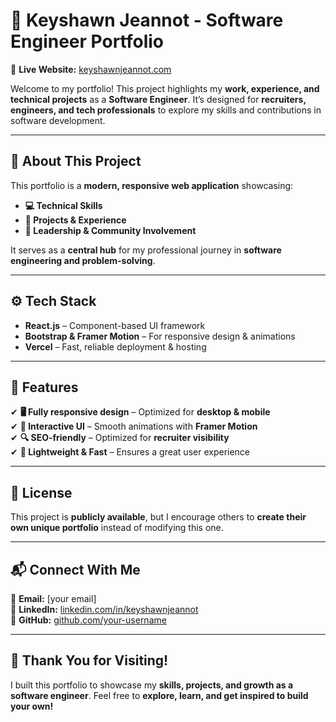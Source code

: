 # 🚀 Keyshawn Jeannot - Software Engineer Portfolio  

🔗 **Live Website:** [keyshawnjeannot.com](https://keyshawnjeannot.com)  

Welcome to my portfolio! This project highlights my **work, experience, and technical projects** as a **Software Engineer**. It’s designed for **recruiters, engineers, and tech professionals** to explore my skills and contributions in software development.  

---

## 📌 About This Project  
This portfolio is a **modern, responsive web application** showcasing:  

- **💻 Technical Skills**  
- **🚀 Projects & Experience**  
- **🎯 Leadership & Community Involvement**  

It serves as a **central hub** for my professional journey in **software engineering and problem-solving**.  

---

## ⚙️ Tech Stack  
- **React.js** – Component-based UI framework  
- **Bootstrap & Framer Motion** – For responsive design & animations  
- **Vercel** – Fast, reliable deployment & hosting  

---

## 🔹 Features  
✔ **🖥️ Fully responsive design** – Optimized for **desktop & mobile**  
✔ **🎨 Interactive UI** – Smooth animations with **Framer Motion**  
✔ **🔍 SEO-friendly** – Optimized for **recruiter visibility**  
✔ **🚀 Lightweight & Fast** – Ensures a great user experience  

---

## 📜 License  
This project is **publicly available**, but I encourage others to **create their own unique portfolio** instead of modifying this one.  

---

## 📬 Connect With Me  
📧 **Email:** [your email]  
🔗 **LinkedIn:** [linkedin.com/in/keyshawnjeannot](https://linkedin.com/in/keyshawnjeannot)  
🐙 **GitHub:** [github.com/your-username](https://github.com/your-username)  

---

## 🚀 Thank You for Visiting!  
I built this portfolio to showcase my **skills, projects, and growth as a software engineer**. Feel free to **explore, learn, and get inspired to build your own!**  
